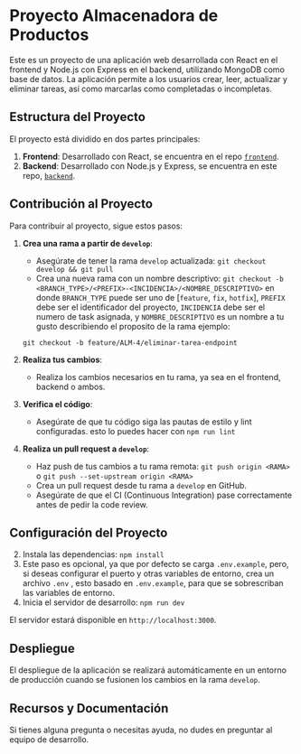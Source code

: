 # Proyecto Almacenadora de Productos

Este es un proyecto de una aplicación web desarrollada con React en el frontend y Node.js con Express en el backend, utilizando MongoDB como base de datos. La aplicación permite a los usuarios crear, leer, actualizar y eliminar tareas, así como marcarlas como completadas o incompletas.

## Estructura del Proyecto

El proyecto está dividido en dos partes principales:

1. **Frontend**: Desarrollado con React, se encuentra en el repo [`frontend`](https://github.com/kinal-team-1/almacenadora-frontend).
2. **Backend**: Desarrollado con Node.js y Express, se encuentra en este repo, [`backend`](https://github.com/kinal-team-1/almacenadora-backend).

## Contribución al Proyecto

Para contribuir al proyecto, sigue estos pasos:

1. **Crea una rama a partir de `develop`**:
   - Asegúrate de tener la rama `develop` actualizada: `git checkout develop && git pull`
   - Crea una nueva rama con un nombre descriptivo: `git checkout -b <BRANCH_TYPE>/<PREFIX>-<INCIDENCIA>/<NOMBRE_DESCRIPTIVO>`
   en donde `BRANCH_TYPE` puede ser uno de [`feature`, `fix`, `hotfix`], `PREFIX` debe ser el identificador del proyecto, `INCIDENCIA` debe ser el numero de task asignada, y `NOMBRE_DESCRIPTIVO` es un nombre a tu gusto describiendo el proposito de la rama
   ejemplo:
   
   `git checkout -b feature/ALM-4/eliminar-tarea-endpoint`

2. **Realiza tus cambios**:
   - Realiza los cambios necesarios en tu rama, ya sea en el frontend, backend o ambos.

3. **Verifica el código**:
   - Asegúrate de que tu código siga las pautas de estilo y lint configuradas.
   esto lo puedes hacer con `npm run lint`

4. **Realiza un pull request a `develop`**:
   - Haz push de tus cambios a tu rama remota: `git push origin <RAMA>` o `git push --set-upstream origin <RAMA>`
   - Crea un pull request desde tu rama a `develop` en GitHub.
   - Asegúrate de que el CI (Continuous Integration) pase correctamente antes de pedir la code review.

## Configuración del Proyecto

2. Instala las dependencias: `npm install`
3. Este paso es opcional, ya que por defecto se carga `.env.example`, pero, si deseas configurar el puerto y otras variables de entorno, crea un archivo `.env` , esto basado en `.env.example`, para que se sobrescriban las variables de entorno.
4. Inicia el servidor de desarrollo: `npm run dev`

El servidor estará disponible en `http://localhost:3000`.

## Despliegue

El despliegue de la aplicación se realizará automáticamente en un entorno de producción cuando se fusionen los cambios en la rama `develop`.

## Recursos y Documentación

Si tienes alguna pregunta o necesitas ayuda, no dudes en preguntar al equipo de desarrollo.
